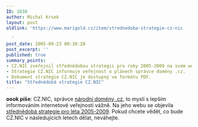 ```yaml
---
ID: 1830
author: Michal Krsek
layout: post
oldlink: 'https://www.marigold.cz/item/strednedoba-strategie-cz-nic

  '
post_date: 2005-09-23 00:30:28
post_excerpt: ''
published: true
summary_points:
- CZ.NIC zveřejnil střednědobou strategii pro roky 2005-2009 na svém webu.
- Strategie CZ.NIC informuje veřejnost o plánech správce domény .cz.
- Dokument strategie CZ.NIC je dostupný ve formátu PDF.
title: "Střednědobá strategie CZ.NIC"
---
```


<p><b>oook píše</b>: CZ.NIC, správce <a href="http://www.nic.cz/" >národní domény .cz</a>, to myslí s lepším informováním internetové veřejnosti vážně. Na jeho webu se objevila <a href="http://www.nic.cz/cz.nic/_pdf/CZNIC_strategie_2005-09.pdf">střednědobá strategie pro léta 2005-2009</a>. Pokud chcete vědět, co bude CZ.NIC v následujících letech dělat, neváhejte.
</p>